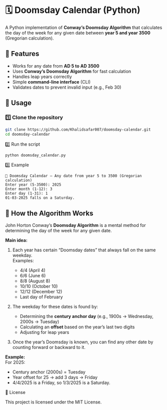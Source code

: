 # 🗓 Doomsday Calendar (Python)

A Python implementation of **Conway’s Doomsday Algorithm** that calculates the day of the week for any given date between **year 5 and year 3500** (Gregorian calculation).

## 📌 Features
- Works for any date from **AD 5 to AD 3500**  
- Uses **Conway’s Doomsday Algorithm** for fast calculation  
- Handles leap years correctly  
- Simple **command-line interface** (CLI)  
- Validates dates to prevent invalid input (e.g., Feb 30)

## 🚀 Usage

### 1️⃣ Clone the repository
```bash
git clone https://github.com/Khalidsafar007/doomsday-calendar.git
cd doomsday-calendar
```

2️⃣ Run the script
```
python doomsday_calendar.py
```

3️⃣ Example
```
📅 Doomsday Calendar – Any date from year 5 to 3500 (Gregorian calculation)
Enter year (5-3500): 2025
Enter month (1-12): 3
Enter day (1-31): 1
01-03-2025 falls on a Saturday.
```
## 🧮 How the Algorithm Works
John Horton Conway’s **Doomsday Algorithm** is a mental method for determining the day of the week for any given date.

**Main idea:**
1. Each year has certain “Doomsday dates” that always fall on the same weekday.  
   Examples:
   - 4/4 (April 4)
   - 6/6 (June 6)
   - 8/8 (August 8)
   - 10/10 (October 10)
   - 12/12 (December 12)
   - Last day of February

2. The weekday for these dates is found by:
   - Determining the **century anchor day** (e.g., 1900s → Wednesday, 2000s → Tuesday)
   - Calculating an **offset** based on the year’s last two digits
   - Adjusting for leap years

3. Once the year’s Doomsday is known, you can find any other date by counting forward or backward to it.

**Example:**  
For 2025:
- Century anchor (2000s) = Tuesday  
- Year offset for 25 → add 3 days → Friday  
- 4/4/2025 is a Friday, so 1/3/2025 is a Saturday.


📜 License

This project is licensed under the MIT License.

